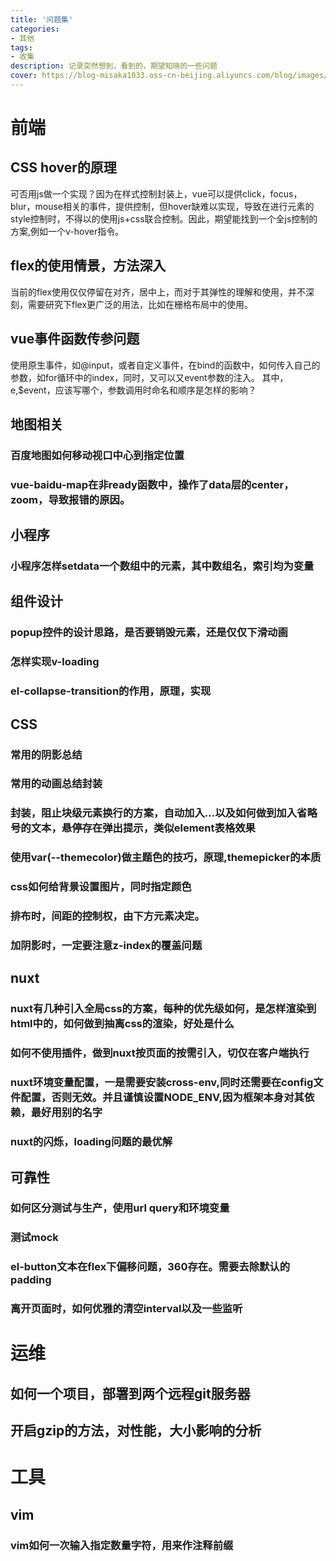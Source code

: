 ```yaml
---
title: '问题集'
categories:
- 其他
tags: 
- 收集
description: 记录突然想到，看到的，期望知晓的一些问题
cover: https://blog-misaka1033.oss-cn-beijing.aliyuncs.com/blog/images/1599308368182.webp
---
```

# 前端
## CSS hover的原理
可否用js做一个实现？因为在样式控制封装上，vue可以提供click，focus，blur，mouse相关的事件，提供控制，但hover缺难以实现，导致在进行元素的style控制时，不得以的使用js+css联合控制。因此，期望能找到一个全js控制的方案,例如一个v-hover指令。
## flex的使用情景，方法深入
当前的flex使用仅仅停留在对齐，居中上，而对于其弹性的理解和使用，并不深刻，需要研究下flex更广泛的用法，比如在栅格布局中的使用。
## vue事件函数传参问题
使用原生事件，如@input，或者自定义事件，在bind的函数中，如何传入自己的参数，如for循环中的index，同时，又可以又event参数的注入。
其中，e,$event，应该写哪个，参数调用时命名和顺序是怎样的影响？
## 地图相关
### 百度地图如何移动视口中心到指定位置
### vue-baidu-map在非ready函数中，操作了data层的center，zoom，导致报错的原因。
## 小程序
### 小程序怎样setdata一个数组中的元素，其中数组名，索引均为变量
## 组件设计
### popup控件的设计思路，是否要销毁元素，还是仅仅下滑动画
### 怎样实现v-loading
### el-collapse-transition的作用，原理，实现

## CSS
### 常用的阴影总结
### 常用的动画总结封装
### 封装，阻止块级元素换行的方案，自动加入...以及如何做到加入省略号的文本，悬停存在弹出提示，类似element表格效果
### 使用var(--themecolor)做主题色的技巧，原理,themepicker的本质
### css如何给背景设置图片，同时指定颜色
### 排布时，间距的控制权，由下方元素决定。
### 加阴影时，一定要注意z-index的覆盖问题
## nuxt
### nuxt有几种引入全局css的方案，每种的优先级如何，是怎样渲染到html中的，如何做到抽离css的渲染，好处是什么
### 如何不使用插件，做到nuxt按页面的按需引入，切仅在客户端执行
### nuxt环境变量配置，一是需要安装cross-env,同时还需要在config文件配置，否则无效。并且谨慎设置NODE_ENV,因为框架本身对其依赖，最好用别的名字
### nuxt的闪烁，loading问题的最优解
## 可靠性
### 如何区分测试与生产，使用url query和环境变量
### 测试mock
### el-button文本在flex下偏移问题，360存在。需要去除默认的padding
### 离开页面时，如何优雅的清空interval以及一些监听


# 运维
## 如何一个项目，部署到两个远程git服务器
## 开启gzip的方法，对性能，大小影响的分析

# 工具
## vim
### vim如何一次输入指定数量字符，用来作注释前缀
